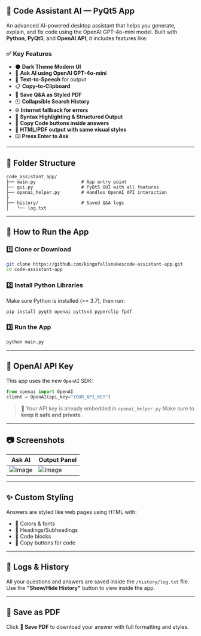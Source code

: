 
## 🧠 Code Assistant AI — PyQt5 App

An advanced AI-powered desktop assistant that helps you generate, explain, and fix code using the OpenAI GPT-4o-mini model. Built with **Python**, **PyQt5**, and **OpenAI API**, it includes features like:

### ✅ Key Features

* 🌑 **Dark Theme Modern UI**
* 🧠 **Ask AI using OpenAI GPT-4o-mini**
* 🎤 **Text-to-Speech** for output
* 📋 **Copy-to-Clipboard**
* 💾 **Save Q\&A as Styled PDF**
* 🕘 **Collapsible Search History**
* 🌐 **Internet fallback for errors**
* 🧩 **Syntax Highlighting & Structured Output**
* 🔘 **Copy Code buttons inside answers**
* 📄 **HTML/PDF output with same visual styles**
* ⌨️ **Press Enter to Ask**

---

## 📁 Folder Structure

```
code_assistant_app/
├── main.py                 # App entry point
├── gui.py                  # PyQt5 GUI with all features
├── openai_helper.py        # Handles OpenAI API interaction
├
├── history/                # Saved Q&A logs
│   └── log.txt
```

---

## 🚀 How to Run the App

### 1️⃣ Clone or Download

```bash
git clone https://github.com/kingofallsnakescode-assistant-app.git
cd code-assistant-app
```

### 2️⃣ Install Python Libraries

Make sure Python is installed (>= 3.7), then run:

```bash
pip install pyqt5 openai pyttsx3 pyperclip fpdf

```

### 3️⃣ Run the App

```bash
python main.py
```

---

## 🔑 OpenAI API Key

This app uses the new `OpenAI` SDK:

```python
from openai import OpenAI
client = OpenAI(api_key="YOUR_API_KEY")
```

> 🔐 Your API key is already embedded in `openai_helper.py`
> Make sure to **keep it safe and private**.

---

## 📷 Screenshots

| Ask AI                                                                                    | Output Panel                                                                              |
| ----------------------------------------------------------------------------------------- | ----------------------------------------------------------------------------------------- |
| ![Image](https://github.com/user-attachments/assets/8812ebc5-b183-4066-9518-7ca48787f04a) | ![Image](https://github.com/user-attachments/assets/3fa89fce-d6b5-4a7c-8ffe-d1352e16ab00) |

---

## ✨ Custom Styling

Answers are styled like web pages using HTML with:

* 🎨 Colors & fonts
* 📌 Headings/Subheadings
* 🧱 Code blocks
* 🧠 Copy buttons for code

---

## 📝 Logs & History

All your questions and answers are saved inside the `/history/log.txt` file.
Use the **"Show/Hide History"** button to view inside the app.

---

## 📄 Save as PDF

Click **💾 Save PDF** to download your answer with full formatting and styles.
